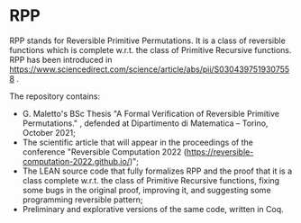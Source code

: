 # RPP

RPP stands for Reversible Primitive Permutations. 
It is a class of reversible functions which is complete w.r.t. the class of Primitive Recursive functions. 
RPP has been introduced in https://www.sciencedirect.com/science/article/abs/pii/S0304397519307558 .

The repository contains:
- G. Maletto's BSc Thesis "A Formal Verification of Reversible Primitive Permutations." , defended at Dipartimento di Matematica – Torino, October 2021;
- The scientific article that will appear in the proceedings of the conference "Reversible Computation 2022 (https://reversible-computation-2022.github.io/)";
- The LEAN source code that fully formalizes RPP and the proof that it is a class complete w.r.t. the class of Primitive Recursive functions, 
fixing some bugs in the original proof, improving it, and suggesting some programming reversible pattern;
- Preliminary and explorative versions of the same code, written in Coq.
